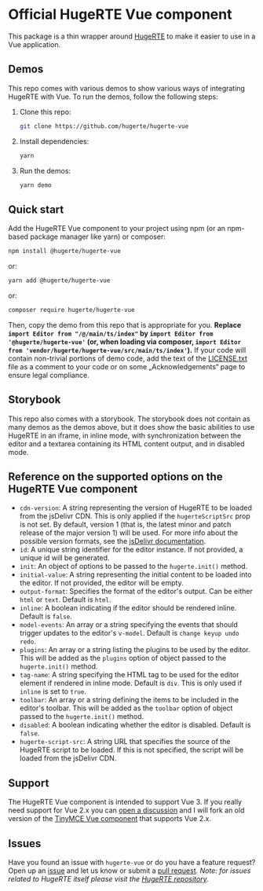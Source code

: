 # Official HugeRTE Vue component

This package is a thin wrapper around [HugeRTE](https://github.com/hugerte/hugerte) to make it easier to use in a Vue application.

## Demos
This repo comes with various demos to show various ways of integrating HugeRTE with Vue. To run the demos, follow the following steps:
1. Clone this repo:
   ```bash
   git clone https://github.com/hugerte/hugerte-vue
   ```
2. Install dependencies:
   ```bash
   yarn
   ```
3. Run the demos:
   ```bash
   yarn demo
   ```

## Quick start
Add the HugeRTE Vue component to your project using npm (or an npm-based package manager like yarn) or composer:

```bash
npm install @hugerte/hugerte-vue
```

or:

```bash
yarn add @hugerte/hugerte-vue
```

or:

```bash
composer require hugerte/hugerte-vue
```

Then, copy the demo from this repo that is appropriate for you. **Replace `import Editor from "/@/main/ts/index"` by `import Editor from '@hugerte/hugerte-vue'` (or, when loading via composer, `import Editor from 'vendor/hugerte/hugerte-vue/src/main/ts/index'`).** If your code will contain non-trivial portions of demo code, add the text of the [LICENSE.txt](LICENSE.txt) file as a comment to your code or on some „Acknowledgements“ page to ensure legal compliance.

## Storybook
This repo also comes with a storybook. The storybook does not contain as many demos as the demos above, but it does show the basic abilities to use HugeRTE in an iframe, in inline mode, with synchronization between the editor and a textarea containing its HTML content output, and in disabled mode.

## Reference on the supported options on the HugeRTE Vue component
- `cdn-version`: A string representing the version of HugeRTE to be loaded from the jsDelivr CDN. This is only applied if the `hugerteScriptSrc` prop is not set. By default, version 1 (that is, the latest minor and patch release of the major version 1) will be used. For more info about the possible version formats, see the [jsDelivr documentation](https://www.jsdelivr.com/documentation#id-npm).
- `id`: A unique string identifier for the editor instance. If not provided, a unique id will be generated.
- `init`: An object of options to be passed to the `hugerte.init()` method.
- `initial-value`: A string representing the initial content to be loaded into the editor. If not provided, the editor will be empty.
- `output-format`: Specifies the format of the editor's output. Can be either `html` or `text`. Default is `html`.
- `inline`: A boolean indicating if the editor should be rendered inline. Default is `false`.
- `model-events`: An array or a string specifying the events that should trigger updates to the editor's `v-model`. Default is `change keyup undo redo`.
- `plugins`: An array or a string listing the plugins to be used by the editor. This will be added as the `plugins` option of object passed to the `hugerte.init()` method.
- `tag-name`: A string specifying the HTML tag to be used for the editor element if rendered in inline mode. Default is `div`. This is only used if `inline` is set to `true`.
- `toolbar`: An array or a string defining the items to be included in the editor's toolbar. This will be added as the `toolbar` option of object passed to the `hugerte.init()` method.
- `disabled`: A boolean indicating whether the editor is disabled. Default is `false`.
- `hugerte-script-src`: A string URL that specifies the source of the HugeRTE script to be loaded. If this is not specified, the script will be loaded from the jsDelivr CDN.

## Support

The HugeRTE Vue component is intended to support Vue 3. If you really need support for Vue 2.x you can [open a discussion](https://github.com/hugerte/hugerte/discussions/new/choose) and I will fork an old version of the [TinyMCE Vue component](https://github.com/tinymce/tinymce-vue) that supports Vue 2.x.

## Issues

Have you found an issue with `hugerte-vue` or do you have a feature request? Open up an [issue](https://github.com/hugerte/hugerte-vue/issues) and let us know or submit a [pull request](https://github.com/hugerte/hugerte-vue/pulls). *Note: for issues related to HugeRTE itself please visit the [HugeRTE repository](https://github.com/hugerte/hugerte).*
